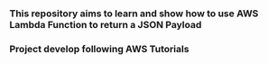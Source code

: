 ### This repository aims to learn and show how to use AWS Lambda Function to return a JSON Payload

### Project develop following AWS Tutorials